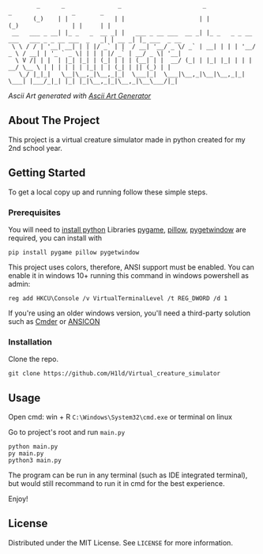 ```
        _      _               _                       _                        _                 _       _             
       (_)    | |             | |                     | |                      (_)               | |     | |            
 __   ___ _ __| |_ _   _  __ _| |   ___ _ __ ___  __ _| |_ _   _ _ __ ___   ___ _ _ __ ___  _   _| | __ _| |_ ___  _ __ 
 \ \ / / | '__| __| | | |/ _` | |  / __| '__/ _ \/ _` | __| | | | '__/ _ \ / __| | '_ ` _ \| | | | |/ _` | __/ _ \| '__|
  \ V /| | |  | |_| |_| | (_| | | | (__| | |  __/ (_| | |_| |_| | | |  __/ \__ \ | | | | | | |_| | | (_| | || (_) | |   
   \_/ |_|_|   \__|\__,_|\__,_|_|  \___|_|  \___|\__,_|\__|\__,_|_|  \___| |___/_|_| |_| |_|\__,_|_|\__,_|\__\___/|_|   
```
_Ascii Art generated with [Ascii Art Generator](http://patorjk.com/software/taag/#p=display&f=Graffiti&t=Type%20Something%20)_

## About The Project

This project is a virtual creature simulator made in python created for my 2nd school year.   

## Getting Started

To get a local copy up and running follow these simple steps.

### Prerequisites

You will need to [install python](https://www.python.org/downloads/)
Libraries [pygame](https://pypi.org/project/pygame/), [pillow](https://pypi.org/project/pillow/), [pygetwindow](https://pypi.org/project/PyGetWindow/) are required, you can install with
```
pip install pygame pillow pygetwindow
```
This project uses colors, therefore, ANSI support must be enabled.
You can enable it in windows 10+ running this command in windows powershell as admin:
```
reg add HKCU\Console /v VirtualTerminalLevel /t REG_DWORD /d 1
```
If you're using an older windows version, you'll need a third-party solution such as [Cmder](https://cmder.app/) or [ANSICON](http://adoxa.altervista.org/ansicon/index.html)

### Installation

Clone the repo.
```
git clone https://github.com/H1ld/Virtual_creature_simulator
```

## Usage

Open cmd: win + R `C:\Windows\System32\cmd.exe` or terminal on linux

Go to project's root and run `main.py`
```
python main.py
py main.py
python3 main.py
```

The program can be run in any terminal (such as IDE integrated terminal), but would still recommand to run it in cmd for the best experience.

Enjoy!

## License

Distributed under the MIT License. See `LICENSE` for more information.

